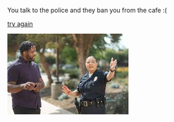 You talk to the police and they ban you from the cafe :(

[try again](../decision.md)

![talking to police](talking.jpg)

